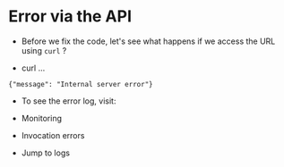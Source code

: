 # Error via the API


* Before we fix the code, let's see what happens if we access the URL using `curl` ?

* curl ...

```
{"message": "Internal server error"}
```

* To see the error log, visit:

* Monitoring
* Invocation errors
* Jump to logs


